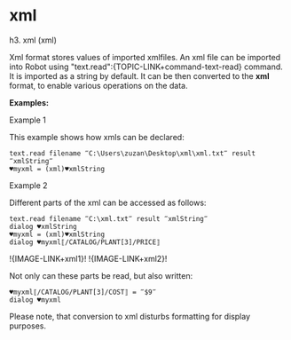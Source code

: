 # xml

h3. xml (xml)

Xml format stores values of imported xmlfiles. An xml file can be imported into Robot using "text.read":{TOPIC-LINK+command-text-read} command. It is imported as a string by default. It can be then converted to the **xml** format, to enable various operations on the data.

**Examples:**

Example 1

This example shows how xmls can be declared:

```G1ANT
text.read filename ‴C:\Users\zuzan\Desktop\xml\xml.txt‴ result ‴xmlString‴
♥myxml = (xml)♥xmlString

```

Example 2

Different parts of the xml can be accessed as follows:

```G1ANT
text.read filename ‴C:\xml.txt‴ result ‴xmlString‴
dialog ♥xmlString
♥myxml = (xml)♥xmlString
dialog ♥myxml⟦/CATALOG/PLANT[3]/PRICE⟧

```

!{IMAGE-LINK+xml1}!   !{IMAGE-LINK+xml2}! 

Not only can these parts be read, but also written:

```G1ANT
♥myxml⟦/CATALOG/PLANT[3]/COST⟧ = ‴$9‴
dialog ♥myxml

```

Please note, that conversion to xml disturbs formatting for display purposes.